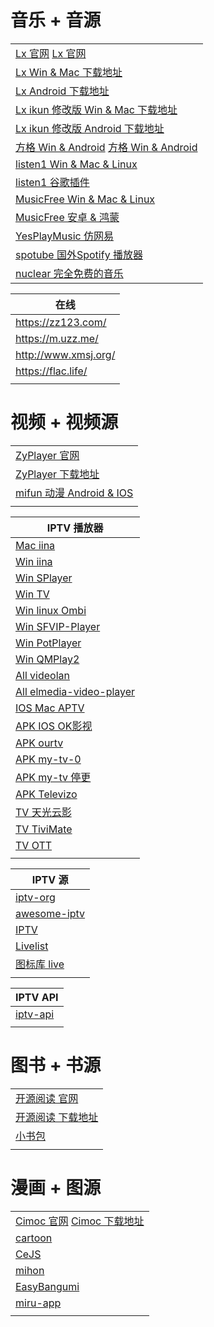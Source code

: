 # 音乐 + 音源
|                                                                                        |
|----------------------------------------------------------------------------------------|
| [Lx 官网](https://lxmusic.toside.cn/) [Lx 官网](https://docs.lxmusic.top/)                 |
| [Lx Win & Mac 下载地址](https://github.com/lyswhut/lx-music-desktop/releases)              |
| [Lx Android 下载地址](https://github.com/lyswhut/lx-music-mobile/releases)                 |
| [Lx ikun 修改版 Win & Mac 下载地址](https://github.com/ikunshare/ikun-music-desktop/releases) |
| [Lx ikun 修改版 Android 下载地址](https://github.com/ikunshare/ikun-music-mobile/releases)    |
| [方格 Win & Android](http://fonger.top/) [方格 Win & Android](http://morin.vin/)           |
| [listen1 Win & Mac & Linux](https://github.com/listen1/listen1_desktop)                |
| [listen1 谷歌插件](https://github.com/listen1/listen1_chrome_extension)                    |
| [MusicFree Win & Mac & Linux](https://github.com/maotoumao/MusicFreeDesktop)           |
| [MusicFree 安卓 & 鸿蒙](https://github.com/maotoumao/MusicFree)                            |
| [YesPlayMusic 仿网易](https://github.com/qier222/YesPlayMusic)                            |
| [spotube 国外Spotify 播放器](https://github.com/KRTirtho/spotube)                           |
| [nuclear 完全免费的音乐](https://github.com/nukeop/nuclear)                                   |

| 在线                   |
|----------------------|
| https://zz123.com/   |
| https://m.uzz.me/    |
| http://www.xmsj.org/ |
| https://flac.life/   |
|                      |

# 视频 + 视频源
|                                                                     |
|---------------------------------------------------------------------|
| [ZyPlayer 官网](https://github.com/Hiram-Wong/ZyPlayer)               |
| [ZyPlayer 下载地址](https://github.com/Hiram-Wong/ZyPlayer/releases)    |
| [mifun 动漫 Android & IOS](https://github.com/Carole007/midm-release) |
|                                                                     |

| IPTV 播放器                                                          |
|-------------------------------------------------------------------|
| [Mac iina](https://iina.io/)                                      |
| [Win iina](https://potplayer.org/en/index.html)                   |
| [Win SPlayer](https://github.com/imsyy/SPlayer/releases)          |
| [Win TV](https://github.com/Guovin/TV/releases)                   |
| [Win linux Ombi](https://github.com/Ombi-app/Ombi)                |
| [Win SFVIP-Player]()                                              |
| [Win PotPlayer]()                                                 |
| [Win QMPlay2]()                                                   |
| [All videolan](https://www.videolan.org/)                         |
| [All elmedia-video-player](https://www.elmedia-video-player.com/) |
| [IOS Mac APTV](https://aptv.app/home)                             |
| [APK IOS OK影视]()                                                  |
| [APK ourtv](https://github.com/andandroidor/ourtv)                |
| [APK my-tv-0](https://github.com/lizongying/my-tv-0)              |
| [APK my-tv 停更](https://github.com/lizongying/my-tv)               |
| [APK Televizo]()                                                  |
| [TV 天光云影](https://tmxk.pp.ua/)                                    |
| [TV TiviMate]()                                                   |
| [TV OTT]()                                                        |
|                                                                   |

| IPTV 源                                                   |
|----------------------------------------------------------|
| [iptv-org](https://github.com/iptv-org/iptv)             |
| [awesome-iptv](https://github.com/iptv-org/awesome-iptv) |
| [IPTV](https://github.com/joevess/IPTV)                  |
| [Livelist](https://github.com/Rivens7/Livelist)          |
| [图标库 live](https://github.com/fanmingming/live)          |
|                                                          |

| IPTV API                                       |
|------------------------------------------------|
| [iptv-api](https://github.com/Guovin/iptv-api) |
|                                                |

# 图书 + 书源
|                                                        |
|--------------------------------------------------------|
| [开源阅读 官网](https://gedoor.github.io/)                   |
| [开源阅读 下载地址](https://github.com/gedoor/legado/releases) |
| [小书包]()                                                |
|                                                        |

# 漫画 + 图源
|                                                                                                       |
|-------------------------------------------------------------------------------------------------------|
| [Cimoc 官网](https://github.com/Haleydu/Cimoc)  [Cimoc 下载地址](https://github.com/Haleydu/Cimoc/releases) |
| [cartoon](https://github.com/hongchacha/cartoon)                                                      |
| [CeJS](https://github.com/kanasimi/work_crawler)                                                      |
| [mihon](https://github.com/mihonapp/mihon)                                                            |
| [EasyBangumi](https://github.com/easybangumiorg/EasyBangumi)                                          |
| [miru-app](https://github.com/miru-project/miru-app/tree/dev)                                         |
|                                                                                                       |
